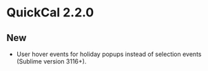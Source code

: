 # QuickCal 2.2.0

## New

- User hover events for holiday popups instead of selection events (Sublime version 3116+).
